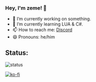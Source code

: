 ### Hey, I'm zeme! 👋

- 🔭 I’m currently working on something.
- 🌱 I’m currently learning LUA & C#.
- 📫 How to reach me: [Discord](https://discord.com/users/544907492342366229)
- 😄 Pronouns: he/him

## Status:
![status](https://api.statusbadges.me/badge/status/544907492342366229?style=for-the-badge)


[![ko-fi](https://ko-fi.com/img/githubbutton_sm.svg)](https://ko-fi.com/B0B35MG9U)
